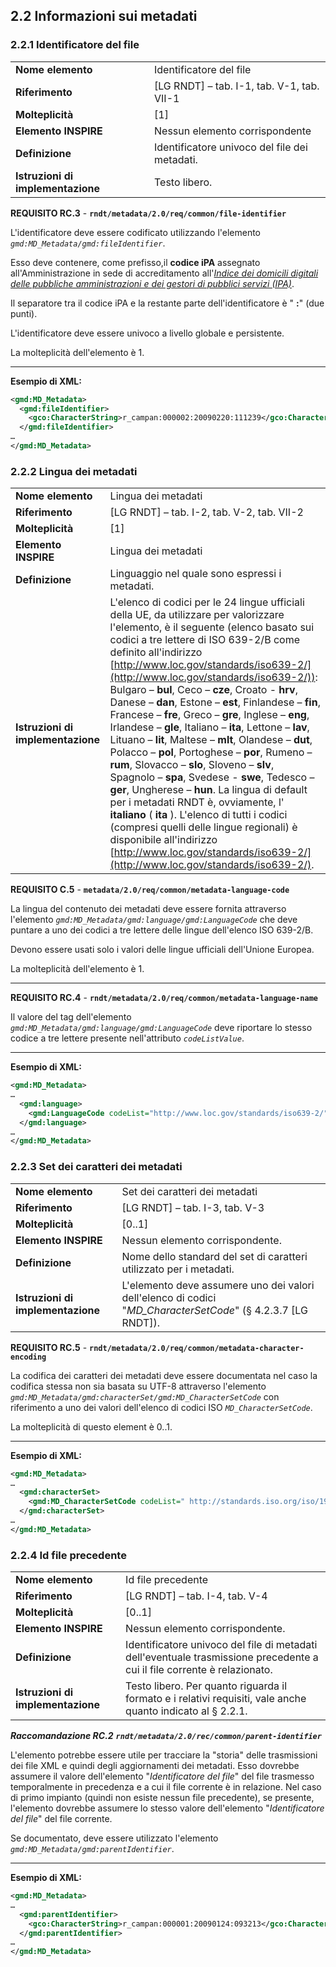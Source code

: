 ## 2.2 Informazioni sui metadati

### 2.2.1 Identificatore del file

|  |  |
| --- | --- |
| **Nome elemento** | Identificatore del file |
| **Riferimento** | [LG RNDT] – tab. I-1, tab. V-1, tab. VII-1 |
| **Molteplicità** | [1] |
| **Elemento INSPIRE** | Nessun elemento corrispondente |
| **Definizione** | Identificatore univoco del file dei metadati. |
| **Istruzioni di implementazione** | Testo libero. |

<a name=RC.3>**REQUISITO RC.3**</a> - **```rndt/metadata/2.0/req/common/file-identifier```**

L&#39;identificatore deve essere codificato utilizzando l&#39;elemento _```gmd:MD_Metadata/gmd:fileIdentifier```_.

Esso deve contenere, come prefisso,il **codice iPA** assegnato all&#39;Amministrazione in sede di accreditamento all&#39;[_Indice dei domicili digitali delle pubbliche amministrazioni e dei gestori di pubblici servizi (IPA)_](https://www.indicepa.gov.it/).

Il separatore tra il codice iPA e la restante parte dell&#39;identificatore è &quot; **:**&quot; (due punti).

L&#39;identificatore deve essere univoco a livello globale e persistente.

La molteplicità dell&#39;elemento è 1.

---

**Esempio di XML:**

``` xml
<gmd:MD_Metadata>
  <gmd:fileIdentifier>
    <gco:CharacterString>r_campan:000002:20090220:111239</gco:CharacterString>
  </gmd:fileIdentifier>
…
</gmd:MD_Metadata>
```

### 2.2.2 Lingua dei metadati


|  |  |
| --- | --- |
| **Nome elemento** | Lingua dei metadati |
| **Riferimento** | [LG RNDT] – tab. I-2, tab. V-2, tab. VII-2 |
| **Molteplicità** | [1] |
| **Elemento INSPIRE** | Lingua dei metadati |
| **Definizione** | Linguaggio nel quale sono espressi i metadati. |
| **Istruzioni di implementazione** | L&#39;elenco di codici per le 24 lingue ufficiali della UE, da utilizzare per valorizzare l&#39;elemento, è il seguente (elenco basato sui codici a tre lettere di ISO 639-2/B come definito all&#39;indirizzo [http://www.loc.gov/standards/iso639-2/](http://www.loc.gov/standards/iso639-2/)): Bulgaro – **bul**, Ceco – **cze**, Croato - **hrv**, Danese – **dan**, Estone – **est**, Finlandese – **fin**, Francese – **fre**, Greco – **gre**, Inglese – **eng**, Irlandese – **gle**, Italiano – **ita**, Lettone – **lav**, Lituano – **lit**, Maltese – **mlt**, Olandese – **dut**, Polacco – **pol**, Portoghese – **por**, Rumeno – **rum**, Slovacco – **slo**, Sloveno – **slv**, Spagnolo – **spa**, Svedese - **swe**, Tedesco – **ger**, Ungherese – **hun**. La lingua di default per i metadati RNDT è, ovviamente, l&#39; **italiano** ( **ita** ). L&#39;elenco di tutti i codici (compresi quelli delle lingue regionali) è disponibile all&#39;indirizzo [http://www.loc.gov/standards/iso639-2/](http://www.loc.gov/standards/iso639-2/). |

<a name=C.5>**REQUISITO C.5**</a> - **```metadata/2.0/req/common/metadata-language-code```**

La lingua del contenuto dei metadati deve essere fornita attraverso l&#39;elemento _```gmd:MD_Metadata/gmd:language/gmd:LanguageCode```_ che deve puntare a uno dei codici a tre lettere delle lingue dell&#39;elenco ISO 639-2/B.

Devono essere usati solo i valori delle lingue ufficiali dell&#39;Unione Europea.

La molteplicità dell&#39;elemento è 1.

---

<a name=RC.4>**REQUISITO RC.4**</a> - **```rndt/metadata/2.0/req/common/metadata-language-name```**

Il valore del tag dell&#39;elemento _```gmd:MD_Metadata/gmd:language/gmd:LanguageCode```_ deve riportare lo stesso codice a tre lettere presente nell&#39;attributo _```codeListValue```_.

---

**Esempio di XML:**

``` xml
<gmd:MD_Metadata>
…
  <gmd:language>
    <gmd:LanguageCode codeList="http://www.loc.gov/standards/iso639-2/" codeListValue="ita">ita</gmd:LanguageCode>
  </gmd:language>
…
</gmd:MD_Metadata>
```

### 2.2.3 Set dei caratteri dei metadati

|  |  |
| --- | --- |
| **Nome elemento** | Set dei caratteri dei metadati |
| **Riferimento** | [LG RNDT] – tab. I-3, tab. V-3 |
| **Molteplicità** | [0..1] |
| **Elemento INSPIRE** | Nessun elemento corrispondente. |
| **Definizione** | Nome dello standard del set di caratteri utilizzato per i metadati. |
| **Istruzioni di implementazione** | L&#39;elemento deve assumere uno dei valori dell&#39;elenco di codici &quot;_MD\_CharacterSetCode_&quot; (§ 4.2.3.7 [LG RNDT]). |

<a name=RC.5>**REQUISITO RC.5**</a> - **```rndt/metadata/2.0/req/common/metadata-character-encoding```**

La codifica dei caratteri dei metadati deve essere documentata nel caso la codifica stessa non sia basata su UTF-8 attraverso l&#39;elemento _```gmd:MD_Metadata/gmd:characterSet/gmd:MD_CharacterSetCode```_ con riferimento a uno dei valori dell&#39;elenco di codici ISO _```MD_CharacterSetCode```_.

La molteplicità di questo element è 0..1.

---

**Esempio di XML:**

``` xml
<gmd:MD_Metadata>
…
  <gmd:characterSet>
    <gmd:MD_CharacterSetCode codeList=" http://standards.iso.org/iso/19139/resources/gmxCodelists.xml#MD_CharacterSetCode" codeListValue="utf8">utf8</gmd:MD_CharacterSetCode>
  </gmd:characterSet>
…
</gmd:MD_Metadata>
```

### 2.2.4 Id file precedente

|  |  |
| --- | --- |
| **Nome elemento** | Id file precedente |
| **Riferimento** | [LG RNDT] – tab. I-4, tab. V-4 |
| **Molteplicità** | [0..1] |
| **Elemento INSPIRE** | Nessun elemento corrispondente. |
| **Definizione** | Identificatore univoco del file di metadati dell&#39;eventuale trasmissione precedente a cui il file corrente è relazionato. |
| **Istruzioni di implementazione** | Testo libero. Per quanto riguarda il formato e i relativi requisiti, vale anche quanto indicato al § 2.2.1. |

***Raccomandazione RC.2**  **```rndt/metadata/2.0/rec/common/parent-identifier```***

L&#39;elemento potrebbe essere utile per tracciare la &quot;storia&quot; delle trasmissioni dei file XML e quindi degli aggiornamenti dei metadati. Esso dovrebbe assumere il valore dell&#39;elemento &quot;_Identificatore del file_&quot; del file trasmesso temporalmente in precedenza e a cui il file corrente è in relazione. Nel caso di primo impianto (quindi non esiste nessun file precedente), se presente, l&#39;elemento dovrebbe assumere lo stesso valore dell&#39;elemento &quot;_Identificatore del file_&quot; del file corrente.

Se documentato, deve essere utilizzato l&#39;elemento _```gmd:MD_Metadata/gmd:parentIdentifier```_.

---

**Esempio di XML:**

``` xml
<gmd:MD_Metadata>
…
  <gmd:parentIdentifier>
    <gco:CharacterString>r_campan:000001:20090124:093213</gco:CharacterString>
  </gmd:parentIdentifier>
…
</gmd:MD_Metadata>
```
